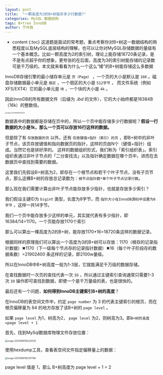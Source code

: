 ```yaml
---
layout: post
title:  "一颗高度为3的B+树能存多少行数据?"
categories: MySQL 数据结构
tags: B+tree InnoDB
author: 宁作我
---
```


* content
{:toc}
这道题是面试的常考题，重点考察你对B+树这一数据结构的熟悉程度以及MySQL底层结构的理解，也可以让你对MySQL存储数据的量级有一个基本概念。比如一颗高度为2的索引树，理论上能存储18720条记录，是不是有点超乎你的想象，更夸张的在后面，高度为3的索引树能存储的记录数可是千万级的。本文就来看看为什么一个这么“矮”的B+树能存储这么多数据










InnoDB存储引擎的最小储存单元是 `页（Page）` ，一个页的大小是默认是 `16K` 。磁盘存储数据最小单元是 `扇区` ，一个扇区的大小是 `512字节` ， 而文件系统（例如XFS/EXT4）它的最小单元是 `块` ，一个块的大小是 `4k` 。

因此InnoDB的所有数据文件（后缀为 *.ibd* 的文件），它的大小始终都是16384B（16k）的整数倍。 

<img src="https://i.loli.net/2021/09/08/BxmCGAd42XybgW6.png" alt="image-20210908191431225" style="zoom: 33%;" />

数据表中的数据都是存储在页中的，所以一个页中能存储多少行数据呢？**假设一行数据的大小是1k，那么一个页可以存放16行这样的数据。**

但是除了有 `存放数据的页` 以外，还有 `存放键值+指针（索引）的页` ，即B+树中的非叶子节点，该页存放键值和指向数据页的指针，这样的页由N个（键值+指针）组成。当然它也是排好序的。 这样的数据组织形式，我们称为「索引组织表」。索引组织表通过非叶子节点的「二分查找法」以及指针确定数据在哪个页中，进而在去数据页中查找到需要的数据。

这里我们先假设B+树高为2，即存在一个根节点和若干个叶子节点，没有子页节点，那么这棵B+树的存放总记录数为：`根节点指针数*单个叶子节点记录行数`。

那么现在我们需要计算出非叶子节点能存放多少指针，也就是存放多少索引？

我们假设主键ID为 `bigint` 类型，长度为8字节，而 `指针大小在InnoDB源码中设置为6字节` ，这样一共14字节。

我们一个页中能存放多少这样的单元，其实就代表有多少指针，即 16384/14=1170。一个页能存放1170个索引

那么可以算出一棵高度为2的B+树，能存放1170*16=18720条这样的数据记录。

根据同样的原理我们可以算出一个高度为3的B+树可以存放：1170（根存的记录指针数据）✖1170（下一级每个节点存的记录指针数据）✖16（每个叶子阶段存的数据条数）=21902400 条这样的记录，即2100w量级。

所以在InnoDB中B+树高度一般为1-3层，它就能满足千万级的数据存储。

在查找数据时一次页的查找代表一次 `IO` ，所以通过主键索引查询通常只需要1-3次 `IO` 操作即可查找到数据，即使一个是千万量级的表，也是很快的。

最后还有一个问题，**如何得到InnoDB主键索引B+树的高度**？

在InnoDB的表空间文件中，约定 `page number` 为 3 的代表主键索引的根页，而在根页偏移量为 64 的地方存放了该B+树的 `page level` 。

如果 `page level` 为1，树高为2， `page level` 为2，则树高为3。即`B+树的高度=page level + 1` 

首先，找到MySql数据库物理文件存放位置：

<img src="https://i.loli.net/2021/09/08/WsqlMmY1nzQbXec.png" alt="image-20210908192220335" style="zoom:50%;" />

使用hexdump工具，查看表空间文件指定偏移量上的数据：

<img src="https://i.loli.net/2021/09/08/9b8YQT4HJIwOZuc.png" alt="image-20210908192307766" style="zoom:50%;" />

page level 值是 1，那么 B+树高度为 page level + 1 = 2

